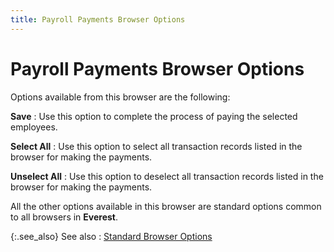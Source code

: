 ```yaml
---
title: Payroll Payments Browser Options
---
```


# Payroll Payments Browser Options


Options available from this browser are the following:


**Save**
: Use this option to complete the process of paying  the selected employees.


**Select All**
: Use this option to select all transaction records  listed in the browser for making the payments.


**Unselect All**
: Use this option to deselect all transaction records  listed in the browser for making the payments.


All the other options available in this browser are standard options  common to all browsers in **Everest**.


{:.see_also}
See also
: [Standard  Browser Options]({{site.wwe_chm}}/everest-client/ui/browsers/standard_browser_options.html)
